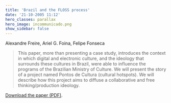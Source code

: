```yaml
---
title: 'Brazil and the FLOSS process'
date: '21-10-2005 11:12'
hero_classes: parallax
hero_image: incommunicado.png
show_sidebar: false
---
```


Alexandre Freire, Ariel G. Foina, Felipe Fonseca

> This paper, more than presenting a case study, introduces the context in which digital and electronic culture, and the ideology that surrounds these cultures in Brazil, were able to influence the programs of the Brazilian Ministry of Culture. We will present the story of a project named Pontos de Cultura (cultural hotspots). We will describe how this project aims to diffuse a collaborative and free thinking/production ideology.

[Download the paper (PDF)](brazil-floss-process.pdf).